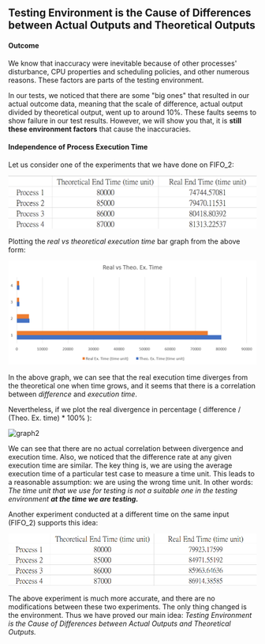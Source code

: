 ## Testing Environment is the Cause of  Differences between Actual Outputs and Theoretical Outputs

#### Outcome

We know that inaccuracy were inevitable because of other processes' disturbance, CPU properties and scheduling policies, and other numerous reasons. These factors are parts of the testing environment.

In our tests, we noticed that there are some "big ones" that resulted in our actual outcome data, meaning that the scale of difference, actual output divided by theoretical output, went up to around 10%. These faults seems to show failure in our test results. However, we will show you that, it is **still these environment factors** that cause the inaccuracies.

#### Independence of Process Execution Time

Let us consider one of the experiments that we have done on FIFO_2:

![Form1](./g1.png)



Plotting the *real vs theoretical execution time* bar graph from the above form:

![graph1](./g2.png)

In the above graph, we can see that the real execution time diverges from the theoretical one when time grows, and it seems that there is a correlation between *difference* and *execution time*. 

Nevertheless, if we plot the real divergence in percentage ( difference / (Theo. Ex. time) * 100% ):

![graph2](P:./g3.png)

We can see that there are no actual correlation between divergence and execution time. Also, we noticed that the difference rate at any given execution time are similar. The key thing is, we are using the average execution time of a particular test case to measure a time unit. This leads to a reasonable assumption: we are using the wrong time unit. In other words: *The time unit that we use for testing is not a suitable one in the testing environment **at the time we are testing.***

Another experiment conducted at a different time on the same input (FIFO_2) supports this idea:

![Form2](./g4.png)



The above experiment is much more accurate, and there are no modifications between these two experiments. The only thing changed is the environment. Thus we have proved our main idea: *Testing Environment is the Cause of  Differences between Actual Outputs and Theoretical Outputs.*

